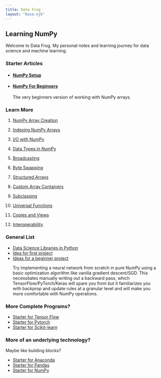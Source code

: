 ```yaml
---
title: Data Frog
layout: "base.njk"
---
```

## Learning NumPy
Welcome to Data Frog. My personal notes and learning journey for data science and machine learning.
### Starter Articles
<ul>
    <li>
        <h4><a href="./numpy/setup">NumPy Setup</a></h4>
    </li>
    <li>
        <h4><a href="./numpy/beginners">NumPy For Beginners</a></h4>
        <p>The very beginners version of working with NumPy arrays.</p>
    </li>
</ul>

### Learn More

1. [NumPy Array Creation](./numpy/1_create_array)

2. [Indexing NumPy Arrays](./numpy/2_index_ndarrays)

3. [I/O with NumPy](./numpy/3_io_numpy)

4. [Data Types in NumPy](./numpy/4_data_types)

5. [Broadcasting](./numpy/5_broadcasting)

6. [Byte Swapping](./numpy/6_byte_swapping)

7. [Structured Arrays](./numpy/7_structured_arrays)

8. [Custom Array Containers](./numpy/8_custom_array_containers)

9. [Subclassing](./numpy/9_subclassing)

10. [Universal Functions](./numpy/10_universal_functions)

11. [Copies and Views](./numpy/11_copies_views)

12. [Interoperability](./numpy/12_interoperability)

### General List
<ul>
    <li>
        <a href="./data_science_software_list">Data Science Libraries in Python</a>
    </li>
    <li>
        <a href="https://www.youtube.com/watch?v=o64FV-ez6Gw">Idea for first project</a>
    </li>
    <li>
        <a href="https://www.reddit.com/r/Python/comments/a925bi/projects_for_numpypandas_novice/">Ideas for a beginner project</a>
        <p>Try implementing a neural network from scratch in pure NumPy using a basic optimization algorithm like vanilla gradient descent/SGD. This necessitates manually writing out a backward pass, which TensorFlow/PyTorch/Keras will spare you from but it familiarizes you with backprop and update rules at a granular level and will make you more comfortable with NumPy operations.</p>
    </li>
</ul>

### More Complete Programs?
<ul>
    <li>
        <a href="./start_tensor_flow">Starter for Tensor Flow</a>
    </li>
    <li>
        <a href="./start_pytorch">Starter for Pytorch</a>
    </li>
    <li>
        <a href="./start_scikit_learn">Starter for Scikit-learn</a>
    </li>
</ul>

### More of an underlying technology?
<p>Maybe like building blocks?</p>
<ul>
    <li>
        <a href="./start_anaconda">Starter for Anaconda</a>
    </li>
    <li>
        <a href="./start_pandas">Starter for Pandas</a>
    </li>
    <li>
        <a href="./start_numpy">Starter for NumPy</a>
    </li>
</ul>